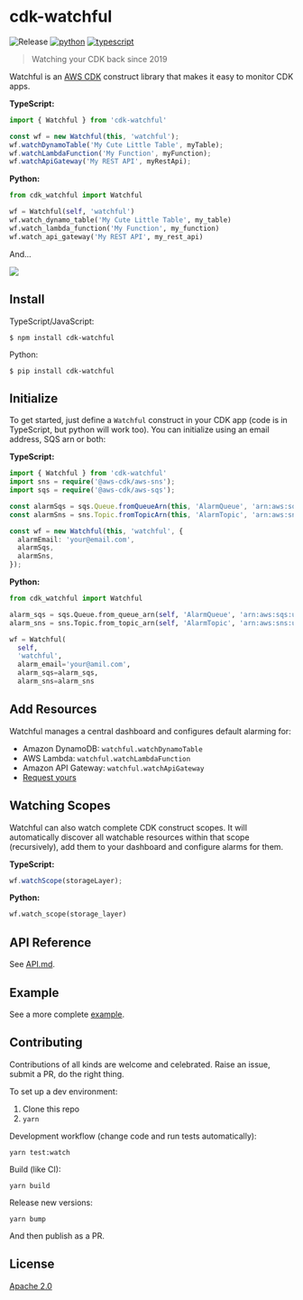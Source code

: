 # cdk-watchful

![Release](https://github.com/eladb/cdk-watchful/workflows/Release/badge.svg)
[![python](https://img.shields.io/badge/jsii-python-blueviolet.svg)](https://pypi.org/project/cdk-watchful/)
[![typescript](https://img.shields.io/badge/jsii-typescript-blueviolet.svg)](https://www.npmjs.com/package/cdk-watchful)

> Watching your CDK back since 2019

Watchful is an [AWS CDK](https://github.com/awslabs/aws-cdk) construct library that makes it easy
to monitor CDK apps.

**TypeScript:**

```ts
import { Watchful } from 'cdk-watchful'

const wf = new Watchful(this, 'watchful');
wf.watchDynamoTable('My Cute Little Table', myTable);
wf.watchLambdaFunction('My Function', myFunction);
wf.watchApiGateway('My REST API', myRestApi);
```

**Python:**

```python
from cdk_watchful import Watchful

wf = Watchful(self, 'watchful')
wf.watch_dynamo_table('My Cute Little Table', my_table)
wf.watch_lambda_function('My Function', my_function)
wf.watch_api_gateway('My REST API', my_rest_api)
```

And...

![](https://raw.githubusercontent.com/eladb/cdk-watchful/master/example/sample.png)

## Install

TypeScript/JavaScript:

```console
$ npm install cdk-watchful
```

Python:

```console
$ pip install cdk-watchful
```

## Initialize

To get started, just define a `Watchful` construct in your CDK app (code is in
TypeScript, but python will work too). You can initialize using an email address, SQS arn or both:

**TypeScript:**

```ts
import { Watchful } from 'cdk-watchful'
import sns = require('@aws-cdk/aws-sns');
import sqs = require('@aws-cdk/aws-sqs');

const alarmSqs = sqs.Queue.fromQueueArn(this, 'AlarmQueue', 'arn:aws:sqs:us-east-1:444455556666:alarm-queue')
const alarmSns = sns.Topic.fromTopicArn(this, 'AlarmTopic', 'arn:aws:sns:us-east-2:444455556666:MyTopic');

const wf = new Watchful(this, 'watchful', {
  alarmEmail: 'your@email.com',
  alarmSqs,
  alarmSns,
});
```

**Python:**

```python
from cdk_watchful import Watchful

alarm_sqs = sqs.Queue.from_queue_arn(self, 'AlarmQueue', 'arn:aws:sqs:us-east-1:444455556666:alarm-queue')
alarm_sns = sns.Topic.from_topic_arn(self, 'AlarmTopic', 'arn:aws:sns:us-east-2:444455556666:MyTopic')

wf = Watchful(
  self,
  'watchful',
  alarm_email='your@amil.com',
  alarm_sqs=alarm_sqs,
  alarm_sns=alarm_sns
```

## Add Resources

Watchful manages a central dashboard and configures default alarming for:

- Amazon DynamoDB: `watchful.watchDynamoTable`
- AWS Lambda: `watchful.watchLambdaFunction`
- Amazon API Gateway: `watchful.watchApiGateway`
- [Request yours](https://github.com/eladb/cdk-watchful/issues/new)

## Watching Scopes

Watchful can also watch complete CDK construct scopes. It will automatically
discover all watchable resources within that scope (recursively), add them
to your dashboard and configure alarms for them.

**TypeScript:**

```ts
wf.watchScope(storageLayer);
```

**Python:**

```python
wf.watch_scope(storage_layer)
```

## API Reference

See [API.md](./API.md).

## Example

See a more complete [example](https://github.com/eladb/cdk-watchful/blob/master/example/index.ts).

## Contributing

Contributions of all kinds are welcome and celebrated. Raise an issue, submit a PR, do the right thing.

To set up a dev environment:

1. Clone this repo
2. `yarn`

Development workflow (change code and run tests automatically):

```shell
yarn test:watch
```

Build (like CI):

```shell
yarn build
```

Release new versions:

```shell
yarn bump
```

And then publish as a PR.

## License

[Apache 2.0](https://github.com/eladb/cdk-watchful/blob/master/LICENSE)

